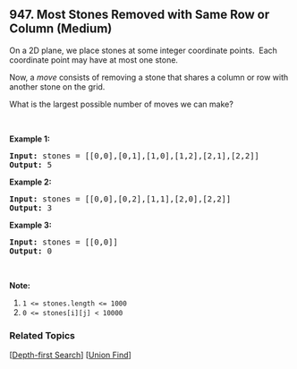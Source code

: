 <!--|This file generated by command(leetcode description); DO NOT EDIT.    |-->
<!--+----------------------------------------------------------------------+-->
<!--|@author    Openset <openset.wang@gmail.com>                           |-->
<!--|@link      https://github.com/openset                                 |-->
<!--|@home      https://github.com/openset/leetcode                        |-->
<!--+----------------------------------------------------------------------+-->

## 947. Most Stones Removed with Same Row or Column (Medium)

<p>On a 2D plane, we place stones at some integer coordinate points.&nbsp; Each coordinate point may have at most one stone.</p>

<p>Now, a <em>move</em> consists of removing a stone&nbsp;that shares a column or row with another stone on the grid.</p>

<p>What is the largest possible number of moves we can make?</p>

<p>&nbsp;</p>

<div>
<p><strong>Example 1:</strong></p>

<pre>
<strong>Input: </strong>stones = <span id="example-input-1-2">[[0,0],[0,1],[1,0],[1,2],[2,1],[2,2]]</span>
<strong>Output: </strong>5
</pre>

<div>
<p><strong>Example 2:</strong></p>

<pre>
<strong>Input: </strong>stones = <span id="example-input-2-2">[[0,0],[0,2],[1,1],[2,0],[2,2]]</span>
<strong>Output: </strong>3
</pre>

<div>
<p><strong>Example 3:</strong></p>

<pre>
<strong>Input: </strong>stones = <span id="example-input-3-2">[[0,0]]</span>
<strong>Output: </strong>0
</pre>

<p>&nbsp;</p>

<p><strong><span>Note:</span></strong></p>

<ol>
	<li><code>1 &lt;= stones.length &lt;= 1000</code></li>
	<li><code>0 &lt;= stones[i][j] &lt; 10000</code></li>
</ol>
</div>
</div>
</div>


### Related Topics
  [[Depth-first Search](https://github.com/openset/leetcode/tree/master/tag/depth-first-search/README.md)]
  [[Union Find](https://github.com/openset/leetcode/tree/master/tag/union-find/README.md)]
